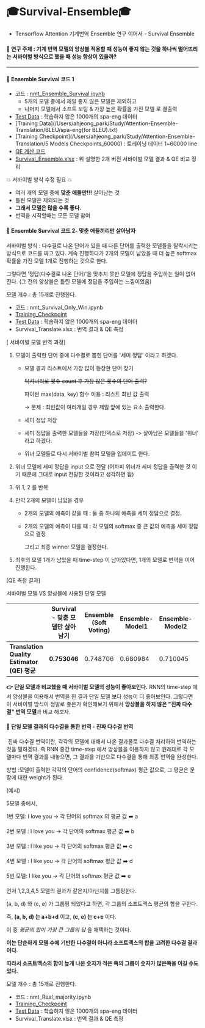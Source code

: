 # 🎓Survival-Ensemble🎓
- Tensorflow Attention 기계번역 Ensemble 연구 이어서 - Survival Ensemble



#### 📝 연구 주제 : 기계 번역 모델의 앙상블 적용할 때 성능이 좋지 않는 것을 하나씩 떨어뜨리는 서바이벌 방식으로 했을 때 성능 향상이 있을까?

---



#### 🔎 Ensemble Survival 코드 1

- 코드 : [nmt_Ensemble_Survival.ipynb](https://github.com/aaajeong/Survival-Ensemble/blob/main/nmt_Ensemble_Survival.ipynb)
  - 5개의 모델 중에서 제일 좋지 않은 모델은 제외하고
  - 나머지 모델에서 소프트 보팅 & 가장 높은 확률을 가진 모델 로 결출력
- [Test Data](/Users/ahjeong_park/Study/Attention-Ensemble-Translation/BLEU/test_data.txt) : 학습하지 않은 1000개의 spa-eng 데이터
- [Training Data](/Users/ahjeong_park/Study/Attention-Ensemble-Translation/BLEU/spa-eng(for BLEU).txt)
- [Training Checkpoint](/Users/ahjeong_park/Study/Attention-Ensemble-Translation/5 Models Checkpoints_60000) : 트레이닝 데이터 1~60000 line
- [QE 계산 코드](/Users/ahjeong_park/Study/Attention-Ensemble-Translation/BLEU/Calculate_QE.ipynb)
- [Survival_Ensemble.xlsx](https://github.com/aaajeong/Survival-Ensemble/blob/main/Survival_Translate.xlsx) : 위 설명한 2개 버전 서바이벌 모델 결과 & QE 비교 정리

💥 서바이벌 방식 수정 필요 💥

- 여러 개의 모델 중에 **맞춘 애들만!!!** 살아남는 것
- 틀린 모델은 제외되는 것
- **그래서 모델은 많을 수록 좋다.**
- 번역을 시작할때는 모든 모델 참여



#### 🔎 Ensemble Survival 코드 2- 맞춘 애들끼리만 살아남자

서바이벌 방식 : 다수결로 나온 단어가 있을 때 다른 단어를 출력한 모델들을 탈락시키는 방식으로 코드를 짜고 있다. 계속 진행하다가 2개의 모델이 남았을 때 더 높은 softmax 확률을 가진 모델 1개로 진행하는 것으로 한다.

그렇다면 '정답(다수결로 나온 단어)'을 맞추지 못한 모델에 정답을 주입하는 일이 없어진다. (그 전의 앙상블은 틀린 모델에 정답을 주입하는 느낌이었음)

모델 개수 : 총 15개로 진행한다.

- 코드 : nmt_Survival_Only_Win.ipynb 
- [Training_Checkpoint](/Users/ahjeong_park/Study/Survival-Ensemble/Checkpoint) 
- [Test Data](/Users/ahjeong_park/Study/Attention-Ensemble-Translation/BLEU/test_data.txt) : 학습하지 않은 1000개의 spa-eng 데이터
- Survival_Translate.xlsx : 번역 결과 & QE 측정

[ 서바이벌 모델 번역 과정]

1. 모델이 출력한 단어 중에 다수결로 뽑힌 단어를 '세미 정답' 이라고 하겠다.

   - 모델 결과 리스트에서 가장 많이 등장한 단어 찾기

     ~~딕셔너리로 횟수 count 후 가장 많은 횟수의 단어 출력?~~

     파이썬 max(data, key) 함수 이용 : 리스트 최빈 값 출력

     → 문제 : 최빈값이 여러개일 경우 제일 앞에 있는 요소 출력한다.

   - 세미 정답 저장

   - 세미 정답을 출력한 모델들을 저장(인덱스로 저장) -> 살아남은 모델들을 '위너' 라고 하겠다.

   - 위너 모델들로 다시 서바이벌 참여 모델을 업데이트 한다.

2. 위너 모델에 세미 정답을 input 으로 전달 (어차피 위너가 세미 정답을 출력한 것 이기 때문에 그대로 input 전달한 것이라고 생각하면 됨)

3. 위 1, 2 를 반복

4. 만약 2개의 모델이 남았을 경우

   - 2개의 모델의 예측이 같을 때 : 둘 중 하나의 예측을 세미 정답으로 결정.

   - 2개의 모델의 예측이 다를 때 : 각 모델의 softmax 중 큰 값의 예측을 세미 정답으로 결정

     그리고 최종 winner 모델을 결정한다.

5. 최후의 모델 1개가 남았을 때 time-step 이 남아있다면, 1개의 모델로 번역을 이어 진행한다.



[QE 측정 결과]

서바이벌 모델 VS 앙상블에 사용된 단일 모델

|                                                   | Survival - 맞춘 모델만 살아남기 | Ensemble (Soft Voting) | Ensemble-Model1 | Ensemble-Model2 | Ensemble-Model3 |
| ------------------------------------------------- | ------------------------------- | ---------------------- | --------------- | --------------- | --------------- |
| **Translation  Quality Estimator (QE)      평균** | **0.753046**                    | 0.748706               | 0.680984        | 0.710045        | 0.698374        |

**👉 단일 모델과 비교했을 때 서바이벌 모델의 성능이 좋아보인다.** RNN의 time-step 에서 앙상블을 이용해서 번역을 한 결과 단일 모델 보다 성능이 더 좋아보인다. 그렇다면 이 서바이벌 방식이 정말로 좋은가 확인해보기 위해서 **앙상블을 하지 않은 "진짜 다수결" 번역 모델**과 비교 해보자.



#### 🔎 단일 모델 결과의 다수결을 통한 번역 - 진짜 다수결 번역 

​	진짜 다수결 번역이란, 각각의 모델에 대해서 나온 결과물로 다수결 처리하여 번역하는 것을 말하겠다. 즉 RNN 중간 time-step 에서 앙상블을 이용하지 않고 원래대로 각 모델마다 번역 결과를 내놓으면, 그 결과를 기반으로 다수결을 통해 최종 번역을 완성한다.

방법 :모델이 출력한 각각의 단어의 confidence(softmax) 평균 값으로, 그 평균은 문장에 대한 weight가 된다.

(예시)

5모델 중에서,

1번 모델:  I love you → 각 단어의 softmax 의 평균 값 ➡️ a

2번 모델 :  I love you → 각 단어의 softmax 평균 값 ➡️ b



3번 모델 : I like you → 각 단어의 softmax 평균 값 ➡️ c

4번 모델 :   I like you → 각 단어의 softmax 평균 값 ➡️ d

5번 모델:  I like you → 각 단어의 softmax 평균 값 ➡️ e

먼저 1,2,3,4,5 모델의 결과가 같은지/아닌지를 그룹핑한다.

(a, b, d) 와 (c, e) 가 그룹핑 되었다고 하면, 각 그룹의 소프트맥스 평균의 합을 구한다. 

즉, **(a, b, d) 는 a+b+d** 이고, **(c, e) 는 c+e** 이다.

이 중 *평균의 합이 가장 큰 그룹의 답* 을 채택하는 것이다.

**이는 단순하게 모델 수에 기반한 다수결이 아니라 소프트맥스의 합을 고려한 다수결 결과이다.**

**따라서 소프트맥스의 합이 높게 나온 숫자가 적은 쪽의 그룹이 숫자가 많은쪽을 이길 수도 있다.**



모델 개수 : 총 15개로 진행한다.

- 코드 : nmt_Real_majority.ipynb 
- [Training_Checkpoint](/Users/ahjeong_park/Study/Survival-Ensemble/Checkpoint) 
- [Test Data](/Users/ahjeong_park/Study/Attention-Ensemble-Translation/BLEU/test_data.txt) : 학습하지 않은 1000개의 spa-eng 데이터
- Survival_Translate.xlsx : 번역 결과 & QE 측정

